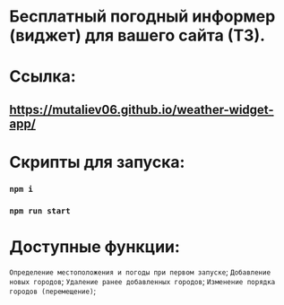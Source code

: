 # Бесплатный погодный информер (виджет) для вашего сайта (ТЗ).

# Ссылка:
## https://mutaliev06.github.io/weather-widget-app/

# Скрипты для запуска:

### `npm i`
### `npm run start`

# Доступные функции:
`Определение местоположения и погоды при первом запуске`;
`Добавление новых городов`;
`Удаление ранее добавленных городов`;
`Изменение порядка городов (перемещение)`;
